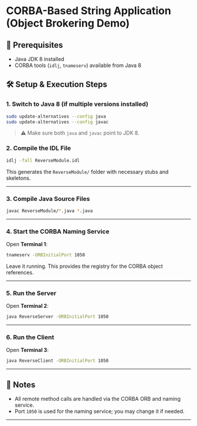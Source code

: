 # CORBA-Based String Application (Object Brokering Demo)

## 🔧 Prerequisites

- Java JDK 8 installed
- CORBA tools (`idlj`, `tnameserv`) available from Java 8

## 🛠 Setup & Execution Steps

### 1. Switch to Java 8 (if multiple versions installed)

```bash
sudo update-alternatives --config java
sudo update-alternatives --config javac
````

> ⚠️ Make sure both `java` and `javac` point to JDK 8.


### 2. Compile the IDL File

```bash
idlj -fall ReverseModule.idl
```

This generates the `ReverseModule/` folder with necessary stubs and skeletons.

---

### 3. Compile Java Source Files

```bash
javac ReverseModule/*.java *.java
```

---

### 4. Start the CORBA Naming Service

Open **Terminal 1**:

```bash
tnameserv -ORBInitialPort 1050
```

Leave it running. This provides the registry for the CORBA object references.

---

### 5. Run the Server

Open **Terminal 2**:

```bash
java ReverseServer -ORBInitialPort 1050
```

---

### 6. Run the Client

Open **Terminal 3**:

```bash
java ReverseClient -ORBInitialPort 1050
```

---

## 📌 Notes

* All remote method calls are handled via the CORBA ORB and naming service.
* Port `1050` is used for the naming service; you may change it if needed.

---